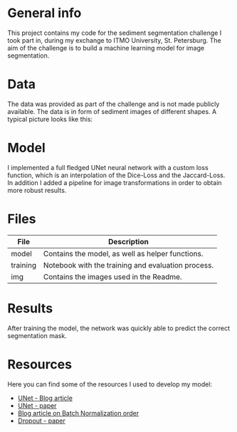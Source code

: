 # General info

This project contains my code for the sediment segmentation challenge I took part in, during my exchange to ITMO University, St. Petersburg. The aim of the challenge is to build a machine learning model for image segmentation.

# Data
The data was provided as part of the challenge and is not made publicly available. The data is in form of sediment images of different shapes. A typical picture looks like this:

# Model
I implemented a full fledged UNet neural network with a custom loss function, which is an interpolation of the Dice-Loss and the Jaccard-Loss. In addition I added a pipeline for image transformations in order to obtain more robust results.


# Files
| File | Description |
| ---- | ----------- | 
| model | Contains the model, as well as helper functions. |
| training | Notebook with the training and evaluation process.|
| img | Contains the images used in the Readme. |

# Results
After training the model, the network was quickly able to predict the correct segmentation mask. 

# Resources
Here you can find some of the resources I used to develop my model:
- [UNet - Blog article](https://towardsdatascience.com/u-net-b229b32b4a71)
- [UNet - paper](https://arxiv.org/pdf/1505.04597.pdf)
- [Blog article on Batch Normalization order](https://www.reddit.com/r/MachineLearning/comments/67gonq/d_batch_normalization_before_or_after_relu/)
- [Dropout - paper](https://www.cs.toronto.edu/~hinton/absps/JMLRdropout.pdf)
